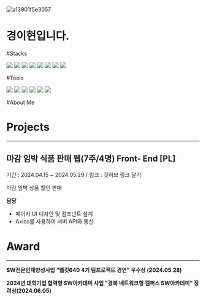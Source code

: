 

![a13901f5e3057](https://github.com/user-attachments/assets/a7f01713-be43-43ee-8a7e-3abe45aac912)



# 경이현입니다.




#Stacks

<img src="https://img.shields.io/badge/Python-3766AB?style=flat-square&logo=Python&logoColor=white"/> <img src="https://img.shields.io/badge/Java-007396?style=flat-square&logo=Java&logoColor=white"/> <img src="https://img.shields.io/badge/JavaScript-F7DF1E?style=flat-square&logo=JavaScript&logoColor=white"/> <img src="https://img.shields.io/badge/C-A8B9CC?style=flat-square&logo=C&logoColor=white"/> <img src="https://img.shields.io/badge/C++-00599C?style=flat-square&logo=C++&logoColor=white"/> <img src="https://img.shields.io/badge/Vue.js-4FC08D?style=flat-square&logo=Vue.js&logoColor=white"/> <img src="https://img.shields.io/badge/MySQL-4479A1?style=flat-square&logo=MySQL&logoColor=white"/> <img src="https://img.shields.io/badge/TensorFlow-FF6F00?style=flat-square&logo=TensorFlow&logoColor=white"/> 

#Tools 

 <img src="https://img.shields.io/badge/Visual Studio Code-007ACC?style=flat-square&logo=Visual Studio Code&logoColor=white"/> <img src="https://img.shields.io/badge/GitHub-181717?style=flat-square&logo=GitHub&logoColor=white"/> <img src="https://img.shields.io/badge/Eclipse IDE-2C2255?style=flat-square&logo=Eclipse IDE&logoColor=white"/> <img src="https://img.shields.io/badge/Vim-019733?style=flat-square&logo=Vim&logoColor=white"/> <img src="https://img.shields.io/badge/Anaconda-44A833?style=flat-square&logo=Anaconda&logoColor=white"/> <img src="https://img.shields.io/badge/IntelliJ IDEA-000000?style=flat-square&logo=IntelliJ IDEA&logoColor=white"/> 




#About Me


 

















# Projects

---

## 마감 임박 식품 판매 웹(7주/4명) Front- End [PL]

기간 : 2024.04.15 ~ 2024.05.29 / 링크 : 깃허브 링크 달기

마감 임박 상품 할인 판매

**담당**

- 페이지 UI 디자인 및 컴포넌트 설계
- Axios를 사용하여 서버 API와 통신

# Award

---

**SW전문인재양성사업 “웹킷640 4기 팀프로젝트 경연” 우수상 (2024.05.28)**

**2024년 대학기업 협력형 SW아카데미 사업 ”경북 네트워크형 캠퍼스 SW아카데미” 장려상(2024.06.05)**

